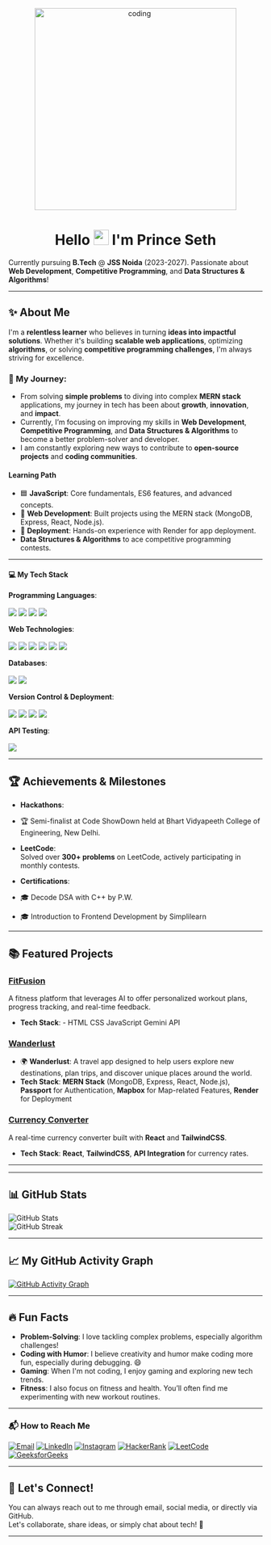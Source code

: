 <p align="center">
  <img src="https://cdn.dribbble.com/users/1162077/screenshots/3848914/programmer.gif" width="400" alt="coding" />
</p>

<h1 align="center">
  Hello <img src="https://fonts.gstatic.com/s/e/notoemoji/latest/1f44b_1f3fb/512.webp" height="30" width="30" alt="wave" /> I'm Prince Seth
</h1>
  
Currently pursuing **B.Tech** @ **JSS Noida** (2023-2027). Passionate about **Web Development**, **Competitive Programming**, and **Data Structures & Algorithms**!

---

## ✨ About Me

I'm a **relentless learner** who believes in turning **ideas into impactful solutions**. Whether it's building **scalable web applications**, optimizing **algorithms**, or solving **competitive programming challenges**, I'm always striving for excellence.  

### 🚀 My Journey:
- From solving **simple problems** to diving into complex **MERN stack** applications, my journey in tech has been about **growth**, **innovation**, and **impact**.
- Currently, I’m focusing on improving my skills in **Web Development**, **Competitive Programming**, and **Data Structures & Algorithms** to become a better problem-solver and developer.
- I am constantly exploring new ways to contribute to **open-source projects** and **coding communities**.
#### Learning Path

- 🟦 **JavaScript**: Core fundamentals, ES6 features, and advanced concepts.
- 🔧 **Web Development**: Built projects using the MERN stack (MongoDB, Express, React, Node.js).
- 🚀 **Deployment**: Hands-on experience with Render for app deployment.
- **Data Structures & Algorithms** to ace competitive programming contests.

---

#### 💻 My Tech Stack

**Programming Languages**:  
<span style="display:inline-block;">  
<img src="https://img.shields.io/badge/C++-00599C?style=for-the-badge&logo=cplusplus&logoColor=white" />
<img src="https://img.shields.io/badge/JavaScript-F7DF1E?style=for-the-badge&logo=javascript&logoColor=black" />
<img src="https://img.shields.io/badge/HTML5-%23E34F26.svg?style=for-the-badge&logo=html5&logoColor=white" />
<img src="https://img.shields.io/badge/CSS3-%231572B6.svg?style=for-the-badge&logo=css3&logoColor=white" />
</span>

**Web Technologies**:  
<span style="display:inline-block;">  
<img src="https://img.shields.io/badge/TailwindCSS-%2306B6D4.svg?style=for-the-badge&logo=tailwindcss&logoColor=white" />
<img src="https://img.shields.io/badge/Bootstrap-%237952B3.svg?style=for-the-badge&logo=bootstrap&logoColor=white" />
<img src="https://img.shields.io/badge/React-%2361DAFB.svg?style=for-the-badge&logo=react&logoColor=black" />
<img src="https://img.shields.io/badge/Node.js-339933?style=for-the-badge&logo=nodedotjs&logoColor=white" />
<img src="https://img.shields.io/badge/Express.js-%23000000.svg?style=for-the-badge&logo=express&logoColor=white" />
<img src="https://img.shields.io/badge/GSAP-%2388CCEA.svg?style=for-the-badge&logo=greensock&logoColor=white" />
</span>

**Databases**:  
<span style="display:inline-block;">  
<img src="https://img.shields.io/badge/MongoDB-%2347A248.svg?style=for-the-badge&logo=mongodb&logoColor=white" />
<img src="https://img.shields.io/badge/MySQL-%234479A1.svg?style=for-the-badge&logo=mysql&logoColor=white" />
</span>

**Version Control & Deployment**:  
<span style="display:inline-block;">  
<img src="https://img.shields.io/badge/Git-%23F05033.svg?style=for-the-badge&logo=git&logoColor=white" />
<img src="https://img.shields.io/badge/GitHub-%23121011.svg?style=for-the-badge&logo=github&logoColor=white" />
<img src="https://img.shields.io/badge/Vercel-%23000000.svg?style=for-the-badge&logo=vercel&logoColor=white" />
<img src="https://img.shields.io/badge/Render-%23646CFF.svg?style=for-the-badge&logo=render&logoColor=white" />
</span>

**API Testing**:  
<span style="display:inline-block;">  
<img src="https://img.shields.io/badge/Postman-%23FF6C37.svg?style=for-the-badge&logo=postman&logoColor=white" />
</span>

---

## 🏆 Achievements & Milestones

- **Hackathons**:  
 - 🏆 Semi-finalist at Code ShowDown held at Bhart Vidyapeeth College of Engineering, New Delhi.

- **LeetCode**:  
  Solved over **300+ problems** on LeetCode, actively participating in monthly contests.


- **Certifications**:  
- 🎓 Decode DSA with C++ by P.W.
- 🎓 Introduction to Frontend Development by Simplilearn

---

## 📚 Featured Projects

### **[FitFusion](https://github.com/Prince9369/FitFusion)**
A fitness platform that leverages AI to offer personalized workout plans, progress tracking, and real-time feedback.
- **Tech Stack**: - HTML CSS JavaScript Gemini API

### **[Wanderlust](https://github.com/Prince9369/Wanderlust)**
- 🌍 **Wanderlust**: A travel app designed to help users explore new destinations, plan trips, and discover unique places around the world.
- **Tech Stack**: **MERN Stack** (MongoDB, Express, React, Node.js), **Passport** for Authentication, **Mapbox** for Map-related Features,  **Render** for Deployment

 ### **[Currency Converter](https://github.com/Prince9369/currency-converter)**
A real-time currency converter built with **React** and **TailwindCSS**.
- **Tech Stack**: **React**, **TailwindCSS**, **API Integration** for currency rates.

---


---

## 📊 GitHub Stats

![GitHub Stats](https://github-readme-stats.vercel.app/api?username=Prince9369&show_icons=true&line_height=27&count_private=true&title_color=ffffff&text_color=c9cacc&icon_color=4AB097&theme=highcontrast)  
![GitHub Streak](https://streak-stats.demolab.com/?user=Prince9369&theme=highcontrast)  

---

## 📈 My GitHub Activity Graph
[![GitHub Activity Graph](https://github-readme-activity-graph.vercel.app/graph?username=Prince9369&theme=high-contrast)](https://github.com/Prince9369/github-readme-activity-graph)

---

## 🔥 Fun Facts
- **Problem-Solving**: I love tackling complex problems, especially algorithm challenges!
- **Coding with Humor**: I believe creativity and humor make coding more fun, especially during debugging. 😄
- **Gaming**: When I'm not coding, I enjoy gaming and exploring new tech trends.
- **Fitness**: I also focus on fitness and health. You’ll often find me experimenting with new workout routines.

---
### 📬 How to Reach Me

[![Email](https://img.shields.io/badge/Email-prince11mayminote7pro@gmail.com-D14836?style=for-the-badge&logo=gmail&logoColor=white)](mailto:prince11mayminote7pro@gmail.com)
[![LinkedIn](https://img.shields.io/badge/LinkedIn-0077B5?style=for-the-badge&logo=linkedin&logoColor=white)](https://linkedin.com/in/prince-seth)
[![Instagram](https://img.shields.io/badge/Instagram-E4405F?style=for-the-badge&logo=instagram&logoColor=white)](https://instagram.com/prince9369)
[![HackerRank](https://img.shields.io/badge/HackerRank-2EC866?style=for-the-badge&logo=hackerrank&logoColor=white)](https://www.hackerrank.com/profile/prince11maymino1)
[![LeetCode](https://img.shields.io/badge/LeetCode-FFA116?style=for-the-badge&logo=leetcode&logoColor=black)](https://leetcode.com/u/prince_seth/)
[![GeeksforGeeks](https://img.shields.io/badge/GeeksforGeeks-05CC47?style=for-the-badge&logo=geeksforgeeks&logoColor=white)](https://www.geeksforgeeks.org/user/prince11may5lsw/)


---

## 🔗 Let's Connect!
You can always reach out to me through email, social media, or directly via GitHub.  
Let's collaborate, share ideas, or simply chat about tech! 💬

---
